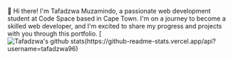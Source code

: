 👋 Hi there! I'm Tafadzwa Muzamindo, a passionate web development student at Code Space based in Cape Town. I'm on a journey to become a skilled web developer, and I'm excited to share my progress and projects with you through this portfolio.
[![Tafadzwa's github stats(https://github-readme-stats.vercel.app/api?username=tafadzwa96)](https://github.com/tafadzwa96/github-readme-statss)
